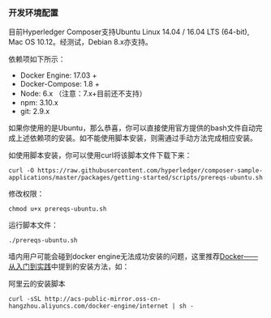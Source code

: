 ### 开发环境配置

目前Hyperledger Composer支持Ubuntu Linux 14.04 / 16.04 LTS \(64-bit\), Mac OS 10.12。经测试，Debian 8.x亦支持。

依赖项如下所示：

* Docker Engine:  17.03 +
* Docker-Compose: 1.8 +
* Node: 6.x （注意：7.x+目前还不支持）
* npm: 3.10.x
* git: 2.9.x

如果你使用的是Ubuntu，那么恭喜，你可以直接使用官方提供的bash文件自动完成上述依赖项的安装。如不能使用脚本安装，则需通过手动方法完成相应安装。

如使用脚本安装，你可以使用curl将该脚本文件下载下来：

`curl -O https://raw.githubusercontent.com/hyperledger/composer-sample-applications/master/packages/getting-started/scripts/prereqs-ubuntu.sh`

修改权限：

`chmod u+x prereqs-ubuntu.sh`

运行脚本文件：

`./prereqs-ubuntu.sh`

墙内用户可能会碰到docker engine无法成功安装的问题，这里推荐[Docker——从入门到实践](https://yeasy.gitbooks.io/docker_practice/content/install/ubuntu.html)中提到的安装方法，如：

阿里云的安装脚本

`curl -sSL http://acs-public-mirror.oss-cn-hangzhou.aliyuncs.com/docker-engine/internet | sh -`

### 



